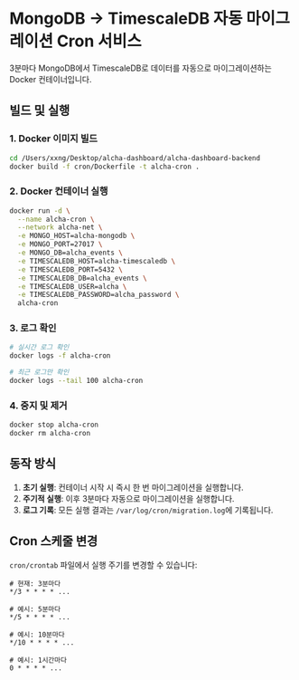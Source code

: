 # MongoDB → TimescaleDB 자동 마이그레이션 Cron 서비스

3분마다 MongoDB에서 TimescaleDB로 데이터를 자동으로 마이그레이션하는 Docker 컨테이너입니다.

## 빌드 및 실행

### 1. Docker 이미지 빌드

```bash
cd /Users/xxng/Desktop/alcha-dashboard/alcha-dashboard-backend
docker build -f cron/Dockerfile -t alcha-cron .
```

### 2. Docker 컨테이너 실행

```bash
docker run -d \
  --name alcha-cron \
  --network alcha-net \
  -e MONGO_HOST=alcha-mongodb \
  -e MONGO_PORT=27017 \
  -e MONGO_DB=alcha_events \
  -e TIMESCALEDB_HOST=alcha-timescaledb \
  -e TIMESCALEDB_PORT=5432 \
  -e TIMESCALEDB_DB=alcha_events \
  -e TIMESCALEDB_USER=alcha \
  -e TIMESCALEDB_PASSWORD=alcha_password \
  alcha-cron
```

### 3. 로그 확인

```bash
# 실시간 로그 확인
docker logs -f alcha-cron

# 최근 로그만 확인
docker logs --tail 100 alcha-cron
```

### 4. 중지 및 제거

```bash
docker stop alcha-cron
docker rm alcha-cron
```

## 동작 방식

1. **초기 실행**: 컨테이너 시작 시 즉시 한 번 마이그레이션을 실행합니다.
2. **주기적 실행**: 이후 3분마다 자동으로 마이그레이션을 실행합니다.
3. **로그 기록**: 모든 실행 결과는 `/var/log/cron/migration.log`에 기록됩니다.

## Cron 스케줄 변경

`cron/crontab` 파일에서 실행 주기를 변경할 수 있습니다:

```cron
# 현재: 3분마다
*/3 * * * * ...

# 예시: 5분마다
*/5 * * * * ...

# 예시: 10분마다
*/10 * * * * ...

# 예시: 1시간마다
0 * * * * ...
```

